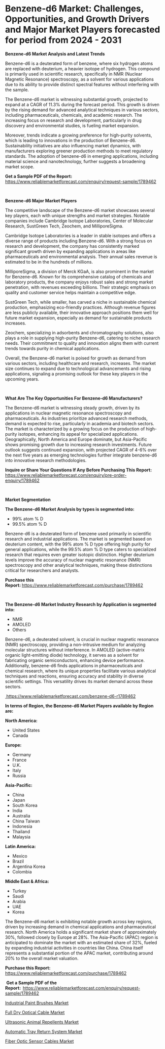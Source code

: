<p><h1>Benzene-d6 Market: Challenges, Opportunities, and Growth Drivers and Major Market Players forecasted for period from 2024 - 2031</h1></p><p><strong>Benzene-d6 Market Analysis and Latest Trends</strong></p>
<p><p>Benzene-d6 is a deuterated form of benzene, where six hydrogen atoms are replaced with deuterium, a heavier isotope of hydrogen. This compound is primarily used in scientific research, specifically in NMR (Nuclear Magnetic Resonance) spectroscopy, as a solvent for various applications due to its ability to provide distinct spectral features without interfering with the sample.</p><p>The Benzene-d6 market is witnessing substantial growth, projected to expand at a CAGR of 11.3% during the forecast period. This growth is driven by the rising demand for advanced analytical techniques in various sectors, including pharmaceuticals, chemicals, and academic research. The increasing focus on research and development, particularly in drug discovery and environmental studies, is fueling market expansion.</p><p>Moreover, trends indicate a growing preference for high-purity solvents, which is leading to innovations in the production of Benzene-d6. Sustainability initiatives are also influencing market dynamics, with manufacturers exploring greener production methods to meet regulatory standards. The adoption of benzene-d6 in emerging applications, including material science and nanotechnology, further suggests a broadening market scope.</p></p>
<p><strong>Get a Sample PDF of the Report:&nbsp;</strong> <a href="https://www.reliablemarketforecast.com/enquiry/request-sample/1789462?utm_campaign=1600&utm_medium=2&utm_source=Github&utm_content=ia&utm_term=13102024&utm_id=benzene-d6">https://www.reliablemarketforecast.com/enquiry/request-sample/1789462</a></p>
<p>&nbsp;</p>
<p><strong>Benzene-d6 Major Market Players</strong></p>
<p><p>The competitive landscape of the Benzene-d6 market showcases several key players, each with unique strengths and market strategies. Notable companies include Cambridge Isotope Laboratories, Center of Molecular Research, SustGreen Tech, Zeochem, and MilliporeSigma.</p><p>Cambridge Isotope Laboratories is a leader in stable isotopes and offers a diverse range of products including Benzene-d6. With a strong focus on research and development, the company has consistently marked significant growth driven by expanding applications in areas like pharmaceuticals and environmental analysis. Their annual sales revenue is estimated to be in the hundreds of millions.</p><p>MilliporeSigma, a division of Merck KGaA, is also prominent in the market for Benzene-d6. Known for its comprehensive catalog of chemicals and laboratory products, the company enjoys robust sales and strong market penetration, with revenues exceeding billions. Their strategic emphasis on quality and customer service helps maintain a competitive edge.</p><p>SustGreen Tech, while smaller, has carved a niche in sustainable chemical production, emphasizing eco-friendly practices. Although revenue figures are less publicly available, their innovative approach positions them well for future market expansion, especially as demand for sustainable products increases.</p><p>Zeochem, specializing in adsorbents and chromatography solutions, also plays a role in supplying high-purity Benzene-d6, catering to niche research needs. Their commitment to quality and innovation aligns them with current trends towards purity in chemical applications.</p><p>Overall, the Benzene-d6 market is poised for growth as demand from various sectors, including healthcare and research, increases. The market size continues to expand due to technological advancements and rising applications, signaling a promising outlook for these key players in the upcoming years.</p></p>
<p>&nbsp;</p>
<p><strong>What Are The Key Opportunities For Benzene-d6 Manufacturers?</strong></p>
<p><p>The Benzene-d6 market is witnessing steady growth, driven by its applications in nuclear magnetic resonance spectroscopy and pharmaceuticals. As industries prioritize advanced research methods, demand is expected to rise, particularly in academia and biotech sectors. The market is characterized by a growing focus on the production of high-purity isotopes, enhancing its appeal for specialized applications. Geographically, North America and Europe dominate, but Asia-Pacific shows promising growth due to increasing research investments. Future outlook suggests continued expansion, with projected CAGR of 4-6% over the next five years as emerging technologies further integrate benzene-d6 into innovative research methodologies.</p></p>
<p><strong>Inquire or Share Your Questions If Any Before Purchasing This Report:</strong> <a href="https://www.reliablemarketforecast.com/enquiry/pre-order-enquiry/1789462?utm_campaign=1600&utm_medium=2&utm_source=Github&utm_content=ia&utm_term=13102024&utm_id=benzene-d6">https://www.reliablemarketforecast.com/enquiry/pre-order-enquiry/1789462</a></p>
<p>&nbsp;</p>
<p><strong>Market Segmentation</strong></p>
<p><strong>The Benzene-d6 Market Analysis by types is segmented into:</strong></p>
<p><ul><li>99% atom % D</li><li>99.5% atom % D</li></ul></p>
<p><p>Benzene-d6 is a deuterated form of benzene used primarily in scientific research and industrial applications. The market is segmented based on deuterium content, with the 99% atom % D type offering high purity for general applications, while the 99.5% atom % D type caters to specialized research that requires even greater isotopic distinction. Higher deuterium levels improve the accuracy of nuclear magnetic resonance (NMR) spectroscopy and other analytical techniques, making these distinctions critical for researchers and analysts.</p></p>
<p><strong>Purchase this Report:&nbsp;</strong><a href="https://www.reliablemarketforecast.com/purchase/1789462?utm_campaign=1600&utm_medium=2&utm_source=Github&utm_content=ia&utm_term=13102024&utm_id=benzene-d6">https://www.reliablemarketforecast.com/purchase/1789462</a></p>
<p>&nbsp;</p>
<p><strong>The Benzene-d6 Market Industry Research by Application is segmented into:</strong></p>
<p><ul><li>NMR</li><li>AMOLED</li><li>Others</li></ul></p>
<p><p>Benzene-d6, a deuterated solvent, is crucial in nuclear magnetic resonance (NMR) spectroscopy, providing a non-intrusive medium for analyzing molecular structures without interference. In AMOLED (active-matrix organic light-emitting diode) technology, it serves as a solvent for fabricating organic semiconductors, enhancing device performance. Additionally, benzene-d6 finds applications in pharmaceuticals and chemical research, where its unique properties facilitate various analytical techniques and reactions, ensuring accuracy and stability in diverse scientific settings. This versatility drives its market demand across these sectors.</p></p>
<p><a href="https://www.reliablemarketforecast.com/benzene-d6-r1789462?utm_campaign=1600&utm_medium=2&utm_source=Github&utm_content=ia&utm_term=13102024&utm_id=benzene-d6">&nbsp;https://www.reliablemarketforecast.com/benzene-d6-r1789462</a></p>
<p><strong>In terms of Region, the Benzene-d6 Market Players available by Region are:</strong></p>
<p>
    <p> <strong> North America: </strong>
        <ul>
            <li>United States</li>
            <li>Canada</li>
        </ul>
        </p> 
    <p> <strong> Europe: </strong>
        <ul>
            <li>Germany</li>
            <li>France</li>
            <li>U.K.</li>
            <li>Italy</li>
            <li>Russia</li>
        </ul>
        </p> 
    <p> <strong> Asia-Pacific: </strong>
        <ul>
            <li>China</li>
            <li>Japan</li>
            <li>South Korea</li>
            <li>India</li>
            <li>Australia</li>
            <li>China Taiwan</li>
            <li>Indonesia</li>
            <li>Thailand</li>
            <li>Malaysia</li>
        </ul>
        </p> 
    <p> <strong> Latin America: </strong>
        <ul>
            <li>Mexico</li>
            <li>Brazil</li>
            <li>Argentina Korea</li>
            <li>Colombia</li>
        </ul>
        </p> 
    <p> <strong> Middle East & Africa: </strong>
        <ul>
            <li>Turkey</li>
            <li>Saudi</li>
            <li>Arabia</li>
            <li>UAE</li>
            <li>Korea</li>
        </ul>
    </p>
    </p>
<p><p>The Benzene-d6 market is exhibiting notable growth across key regions, driven by increasing demand in chemical applications and pharmaceutical research. North America holds a significant market share of approximately 30%, followed closely by Europe at 28%. The Asia-Pacific (APAC) region is anticipated to dominate the market with an estimated share of 32%, fueled by expanding industrial activities in countries like China. China itself represents a substantial portion of the APAC market, contributing around 20% to the overall market valuation.</p></p>
<p><strong>Purchase this Report: </strong><a href="https://www.reliablemarketforecast.com/purchase/1789462?utm_campaign=1600&utm_medium=2&utm_source=Github&utm_content=ia&utm_term=13102024&utm_id=benzene-d6">https://www.reliablemarketforecast.com/purchase/1789462</a></p>
<p>&nbsp;<strong>Get a Sample PDF of the Report:&nbsp;&nbsp;</strong><a href="https://www.reliablemarketforecast.com/enquiry/request-sample/1789462?utm_campaign=1600&utm_medium=2&utm_source=Github&utm_content=ia&utm_term=13102024&utm_id=benzene-d6">https://www.reliablemarketforecast.com/enquiry/request-sample/1789462</a></p>
<p><strong></strong></p>
<p><p><a href="https://www.linkedin.com/pulse/industrial-paint-brushes-market-size-growth-industry-analysis-y1xic?utm_campaign=1600&utm_medium=2&utm_source=Github&utm_content=ia&utm_term=13102024&utm_id=benzene-d6">Industrial Paint Brushes Market</a></p><p><a href="https://www.linkedin.com/pulse/full-dry-optical-cable-market-size-share-analysis-growth-cqctc?utm_campaign=1600&utm_medium=2&utm_source=Github&utm_content=ia&utm_term=13102024&utm_id=benzene-d6">Full Dry Optical Cable Market</a></p><p><a href="https://issuu.com/reportprime-2/docs/ultrasonic-animal-repellents-market_95ea72f6abfe9c?utm_campaign=1600&utm_medium=2&utm_source=Github&utm_content=ia&utm_term=13102024&utm_id=benzene-d6">Ultrasonic Animal Repellents Market</a></p><p><a href="https://issuu.com/reportprime-2/docs/automatic-tray-return-system-market_49156ebc2a3d4a?utm_campaign=1600&utm_medium=2&utm_source=Github&utm_content=ia&utm_term=13102024&utm_id=benzene-d6">Automatic Tray Return System Market</a></p><p><a href="https://www.linkedin.com/pulse/unlocking-growth-potential-market-strategic-analysis-9uugc?utm_campaign=1600&utm_medium=2&utm_source=Github&utm_content=ia&utm_term=13102024&utm_id=benzene-d6">Fiber Optic Sensor Cables Market</a></p></p>